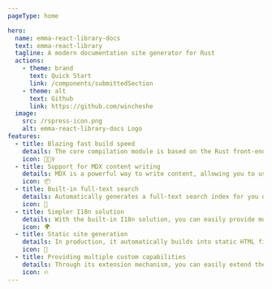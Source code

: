 ```yaml
---
pageType: home

hero:
  name: emma-react-library-docs
  text: emma-react-library
  tagline: A modern documentation site generator for Rust
  actions:
    - theme: brand
      text: Quick Start
      link: /components/submittedSection
    - theme: alt
      text: Github
      link: https://github.com/wincheshe
  image:
    src: /rspress-icon.png
    alt: emma-react-library-docs Logo
features:
  - title: Blazing fast build speed
    details: The core compilation module is based on the Rust front-end toolchain, providing a more ultimate development experience.
    icon: 🏃🏻‍♀️
  - title: Support for MDX content writing
    details: MDX is a powerful way to write content, allowing you to use React components in Markdown.
    icon: 📦
  - title: Built-in full-text search
    details: Automatically generates a full-text search index for you during construction, providing out-of-the-box full-text search capabilities.
    icon: 🎨
  - title: Simpler I18n solution
    details: With the built-in I18n solution, you can easily provide multi-language support for documents or components.
    icon: 🌍
  - title: Static site generation
    details: In production, it automatically builds into static HTML files, which can be easily deployed anywhere.
    icon: 🌈
  - title: Providing multiple custom capabilities
    details: Through its extension mechanism, you can easily extend theme UI and build process.
    icon: 🔥
---
```

